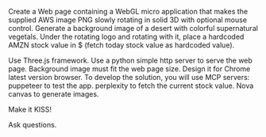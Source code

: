 Create a Web page containing a WebGL micro application that makes the supplied AWS image PNG slowly rotating in solid 3D with optional mouse control. Generate a background image of a desert with colorful supernatural vegetals. Under the rotating logo and rotating with it, place a hardcoded AMZN stock value in $ (fetch today stock value as hardcoded value).

Use Three.js framework. Use a python simple http server to serve the web page. Background image must fit the web page size. Design it for Chrome latest version browser.
To develop the solution, you will use MCP servers: puppeteer to test the app. perplexity to fetch the current stock value. Nova canvas to generate images.

Make it KISS!

Ask questions.